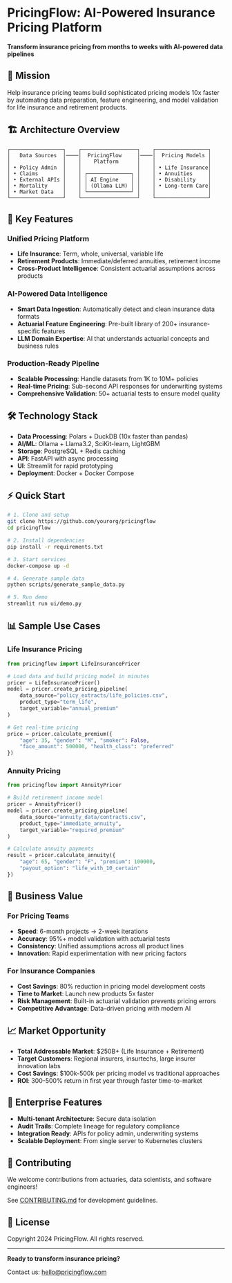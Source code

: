 # PricingFlow: AI-Powered Insurance Pricing Platform

**Transform insurance pricing from months to weeks with AI-powered data pipelines**

## 🎯 Mission
Help insurance pricing teams build sophisticated pricing models 10x faster by automating data preparation, feature engineering, and model validation for life insurance and retirement products.

## 🏗️ Architecture Overview

```
┌─────────────────┐    ┌──────────────────┐    ┌─────────────────┐
│   Data Sources  │────│  PricingFlow     │────│  Pricing Models │
│                 │    │    Platform      │    │                 │
│ • Policy Admin  │    │                  │    │ • Life Insurance│
│ • Claims        │    │ ┌──────────────┐ │    │ • Annuities     │
│ • External APIs │    │ │ AI Engine    │ │    │ • Disability    │
│ • Mortality     │    │ │ (Ollama LLM) │ │    │ • Long-term Care│
│ • Market Data   │    │ └──────────────┘ │    │                 │
└─────────────────┘    └──────────────────┘    └─────────────────┘
```

## 🚀 Key Features

### **Unified Pricing Platform**
- **Life Insurance**: Term, whole, universal, variable life
- **Retirement Products**: Immediate/deferred annuities, retirement income
- **Cross-Product Intelligence**: Consistent actuarial assumptions across products

### **AI-Powered Data Intelligence**
- **Smart Data Ingestion**: Automatically detect and clean insurance data formats
- **Actuarial Feature Engineering**: Pre-built library of 200+ insurance-specific features
- **LLM Domain Expertise**: AI that understands actuarial concepts and business rules

### **Production-Ready Pipeline**
- **Scalable Processing**: Handle datasets from 1K to 10M+ policies
- **Real-time Pricing**: Sub-second API responses for underwriting systems
- **Comprehensive Validation**: 50+ actuarial tests to ensure model quality

## 🛠️ Technology Stack

- **Data Processing**: Polars + DuckDB (10x faster than pandas)
- **AI/ML**: Ollama + Llama3.2, SciKit-learn, LightGBM
- **Storage**: PostgreSQL + Redis caching
- **API**: FastAPI with async processing
- **UI**: Streamlit for rapid prototyping
- **Deployment**: Docker + Docker Compose

## ⚡ Quick Start

```bash
# 1. Clone and setup
git clone https://github.com/yourorg/pricingflow
cd pricingflow

# 2. Install dependencies
pip install -r requirements.txt

# 3. Start services
docker-compose up -d

# 4. Generate sample data
python scripts/generate_sample_data.py

# 5. Run demo
streamlit run ui/demo.py
```

## 📊 Sample Use Cases

### **Life Insurance Pricing**
```python
from pricingflow import LifeInsurancePricer

# Load data and build pricing model in minutes
pricer = LifeInsurancePricer()
model = pricer.create_pricing_pipeline(
    data_source="policy_extracts/life_policies.csv",
    product_type="term_life",
    target_variable="annual_premium"
)

# Get real-time pricing
price = pricer.calculate_premium({
    "age": 35, "gender": "M", "smoker": False,
    "face_amount": 500000, "health_class": "preferred"
})
```

### **Annuity Pricing**
```python
from pricingflow import AnnuityPricer

# Build retirement income model
pricer = AnnuityPricer()
model = pricer.create_pricing_pipeline(
    data_source="annuity_data/contracts.csv",
    product_type="immediate_annuity",
    target_variable="required_premium"
)

# Calculate annuity payments
result = pricer.calculate_annuity({
    "age": 65, "gender": "F", "premium": 100000,
    "payout_option": "life_with_10_certain"
})
```

## 🎯 Business Value

### **For Pricing Teams**
- **Speed**: 6-month projects → 2-week iterations
- **Accuracy**: 95%+ model validation with actuarial tests  
- **Consistency**: Unified assumptions across all product lines
- **Innovation**: Rapid experimentation with new pricing factors

### **For Insurance Companies**
- **Cost Savings**: 80% reduction in pricing model development costs
- **Time to Market**: Launch new products 5x faster
- **Risk Management**: Built-in actuarial validation prevents pricing errors
- **Competitive Advantage**: Data-driven pricing with modern AI

## 📈 Market Opportunity

- **Total Addressable Market**: $250B+ (Life Insurance + Retirement)
- **Target Customers**: Regional insurers, insurtechs, large insurer innovation labs
- **Cost Savings**: $100k-500k per pricing model vs traditional approaches
- **ROI**: 300-500% return in first year through faster time-to-market

## 🏢 Enterprise Features

- **Multi-tenant Architecture**: Secure data isolation
- **Audit Trails**: Complete lineage for regulatory compliance
- **Integration Ready**: APIs for policy admin, underwriting systems
- **Scalable Deployment**: From single server to Kubernetes clusters

## 🤝 Contributing

We welcome contributions from actuaries, data scientists, and software engineers!

See [CONTRIBUTING.md](CONTRIBUTING.md) for development guidelines.

## 📄 License

Copyright 2024 PricingFlow. All rights reserved.

---

**Ready to transform insurance pricing?** 

Contact us: hello@pricingflow.com